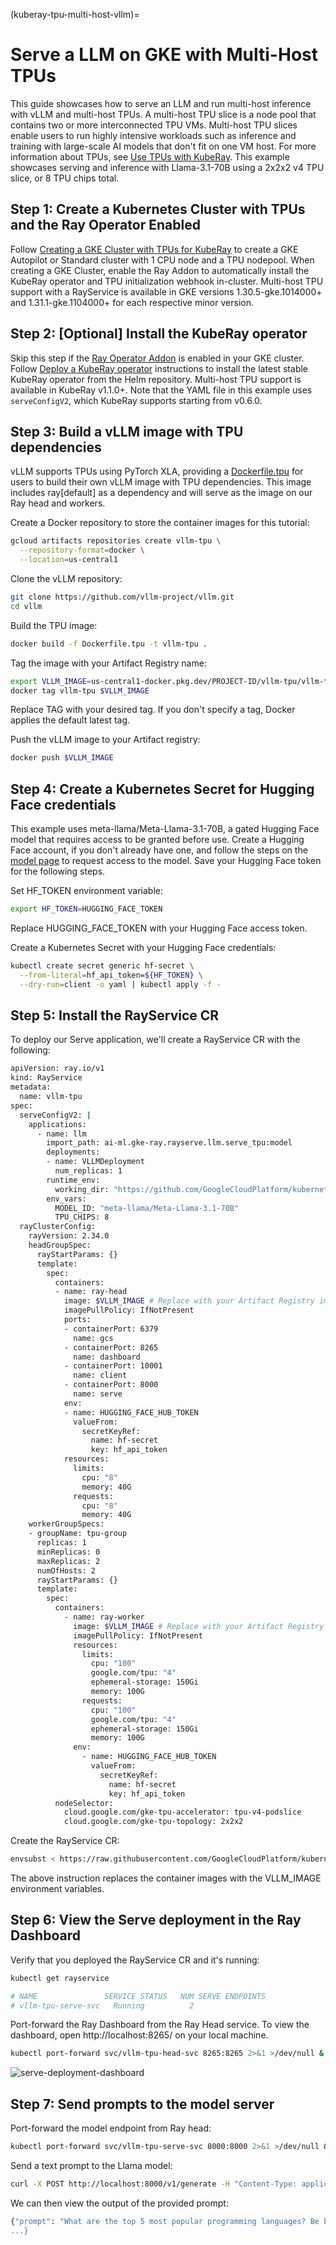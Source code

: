 (kuberay-tpu-multi-host-vllm)=

# Serve a LLM on GKE with Multi-Host TPUs

This guide showcases how to serve an LLM and run multi-host inference with vLLM and multi-host TPUs. A multi-host TPU slice is a node pool that contains two or more interconnected TPU VMs. Multi-host TPU slices enable users to run highly intensive workloads such as inference and training with large-scale AI models that don't fit on one VM host. For more information about TPUs, see [Use TPUs with KubeRay](kuberay-tpu). This example showcases serving and inference with Llama-3.1-70B using a 2x2x2 v4 TPU slice, or 8 TPU chips total.

## Step 1: Create a Kubernetes Cluster with TPUs and the Ray Operator Enabled

Follow [Creating a GKE Cluster with TPUs for KubeRay](kuberay-gke-tpu-cluster-setup) to create a GKE Autopilot or Standard cluster with 1 CPU node and a TPU nodepool. When creating a GKE Cluster, enable the Ray Addon to automatically install the KubeRay operator and TPU initialization webhook in-cluster. Multi-host TPU support with a RayService is available in GKE versions 1.30.5-gke.1014000+ and 1.31.1-gke.1104000+ for each respective minor version.

## Step 2: [Optional] Install the KubeRay operator

Skip this step if the [Ray Operator Addon](https://cloud.google.com/kubernetes-engine/docs/add-on/ray-on-gke/concepts/overview) is enabled in your GKE cluster. Follow [Deploy a KubeRay operator](kuberay-operator-deploy) instructions to install the latest stable KubeRay operator from the Helm repository. Multi-host TPU support is available in KubeRay v1.1.0+. Note that the YAML file in this example uses `serveConfigV2`, which KubeRay supports starting from v0.6.0.

## Step 3: Build a vLLM image with TPU dependencies

vLLM supports TPUs using PyTorch XLA, providing a [Dockerfile.tpu](https://github.com/vllm-project/vllm/blob/main/Dockerfile.tpu) for users to build their own vLLM image with TPU dependencies. This image includes ray[default] as a dependency and will serve as the image on our Ray head and workers.

Create a Docker repository to store the container images for this tutorial:
```sh
gcloud artifacts repositories create vllm-tpu \
  --repository-format=docker \
  --location=us-central1
```

Clone the vLLM repository:
```sh
git clone https://github.com/vllm-project/vllm.git
cd vllm
```

Build the TPU image:
```sh
docker build -f Dockerfile.tpu -t vllm-tpu .
```

Tag the image with your Artifact Registry name:
```sh
export VLLM_IMAGE=us-central1-docker.pkg.dev/PROJECT-ID/vllm-tpu/vllm-tpu:TAG
docker tag vllm-tpu $VLLM_IMAGE
```
Replace TAG with your desired tag. If you don't specify a tag, Docker applies the default latest tag.

Push the vLLM image to your Artifact registry:
```sh
docker push $VLLM_IMAGE
```
## Step 4: Create a Kubernetes Secret for Hugging Face credentials

This example uses meta-llama/Meta-Llama-3.1-70B, a gated Hugging Face model that requires access to be granted before use. Create a Hugging Face account, if you don't already have one, and follow the steps on the [model page](https://huggingface.co/meta-llama/Meta-Llama-3.1-70B) to request access to the model. Save your Hugging Face token for the following steps.

Set HF_TOKEN environment variable:
```sh
export HF_TOKEN=HUGGING_FACE_TOKEN
```
Replace HUGGING_FACE_TOKEN with your Hugging Face access token.

Create a Kubernetes Secret with your Hugging Face credentials:
```sh
kubectl create secret generic hf-secret \
  --from-literal=hf_api_token=${HF_TOKEN} \
  --dry-run=client -o yaml | kubectl apply -f -
```

## Step 5: Install the RayService CR

To deploy our Serve application, we'll create a RayService CR with the following:
```sh
apiVersion: ray.io/v1
kind: RayService
metadata:
  name: vllm-tpu
spec:
  serveConfigV2: |
    applications:
      - name: llm
        import_path: ai-ml.gke-ray.rayserve.llm.serve_tpu:model
        deployments:
        - name: VLLMDeployment
          num_replicas: 1
        runtime_env:
          working_dir: "https://github.com/GoogleCloudPlatform/kubernetes-engine-samples/archive/main.zip"
        env_vars:
          MODEL_ID: "meta-llama/Meta-Llama-3.1-70B"
          TPU_CHIPS: 8
  rayClusterConfig:
    rayVersion: 2.34.0
    headGroupSpec:
      rayStartParams: {}
      template:
        spec:
          containers:
          - name: ray-head
            image: $VLLM_IMAGE # Replace with your Artifact Registry image.
            imagePullPolicy: IfNotPresent
            ports:
            - containerPort: 6379
              name: gcs
            - containerPort: 8265
              name: dashboard
            - containerPort: 10001
              name: client
            - containerPort: 8000
              name: serve
            env:
            - name: HUGGING_FACE_HUB_TOKEN
              valueFrom:
                secretKeyRef:
                  name: hf-secret
                  key: hf_api_token
            resources:
              limits:
                cpu: "8"
                memory: 40G
              requests:
                cpu: "8"
                memory: 40G
    workerGroupSpecs:
    - groupName: tpu-group
      replicas: 1
      minReplicas: 0
      maxReplicas: 2
      numOfHosts: 2
      rayStartParams: {}
      template:
        spec:
          containers:
            - name: ray-worker
              image: $VLLM_IMAGE # Replace with your Artifact Registry image.
              imagePullPolicy: IfNotPresent
              resources:
                limits:
                  cpu: "100"
                  google.com/tpu: "4"
                  ephemeral-storage: 150Gi
                  memory: 100G
                requests:
                  cpu: "100"
                  google.com/tpu: "4"
                  ephemeral-storage: 150Gi
                  memory: 100G
              env:
                - name: HUGGING_FACE_HUB_TOKEN
                  valueFrom:
                    secretKeyRef:
                      name: hf-secret
                      key: hf_api_token
          nodeSelector:
            cloud.google.com/gke-tpu-accelerator: tpu-v4-podslice
            cloud.google.com/gke-tpu-topology: 2x2x2
```

Create the RayService CR:
```sh
envsubst < https://raw.githubusercontent.com/GoogleCloudPlatform/kubernetes-engine-samples/master/ai-ml/gke-ray/rayserve/llm/llama-3.1-70b/ray-service-tpu.yaml | kubectl apply -f -
```
The above instruction replaces the container images with the VLLM_IMAGE environment variables.

## Step 6: View the Serve deployment in the Ray Dashboard

Verify that you deployed the RayService CR and it's running:

```sh
kubectl get rayservice

# NAME               SERVICE STATUS   NUM SERVE ENDPOINTS
# vllm-tpu-serve-svc   Running          2
```

Port-forward the Ray Dashboard from the Ray Head service. To view the dashboard, open http://localhost:8265/ on your local machine.
```sh
kubectl port-forward svc/vllm-tpu-head-svc 8265:8265 2>&1 >/dev/null &
```

![serve-deployment-dashboard](../images/serve-multi-host-dashboard.png)

## Step 7: Send prompts to the model server

Port-forward the model endpoint from Ray head:
```sh
kubectl port-forward svc/vllm-tpu-serve-svc 8000:8000 2>&1 >/dev/null &
```

Send a text prompt to the Llama model:
```sh
curl -X POST http://localhost:8000/v1/generate -H "Content-Type: application/json" -d '{"prompt": "What are the top 5 most popular programming languages? Be brief.", "max_tokens": 1024}'
```

We can then view the output of the provided prompt:
```sh
{"prompt": "What are the top 5 most popular programming languages? Be brief.", "text": " The answer is based on the Tiobe Index, which is a programming language popularity index that has been ranking programming languages since 2001.\n\n1.  **Java**: 14.63% of the index.\n2.  **Python**: 11.52% of the index.\n3.  **C**: 7.94% of the index.\n4.  **C++**: 7.17% of the index.\n5.  **JavaScript**: 6.86% of the index.\n\nThe Tiobe Index is based on searches on search engines like Google, as well as on forums and other online platforms. It does not necessarily reflect the actual usage of programming languages in the industry, but it is a good indicator of their popularity and usage in the programming community.
...}
```
